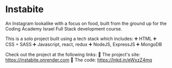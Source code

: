 # Instabite

An Instagram lookalike with a focus on food, built from the ground up for the Coding Academy Israel Full Stack development course.

This is a solo project built using a tech stack which includes:
➕ HTML
➕ CSS + SASS
➕ Javascript, react, redux
➕ NodeJS, ExpressJS
➕ MongoDB

Check out the project at the following links:
🔗 The project's site: https://instabite.onrender.com
🔗 The code: https://lnkd.in/eWxzZ4mq
